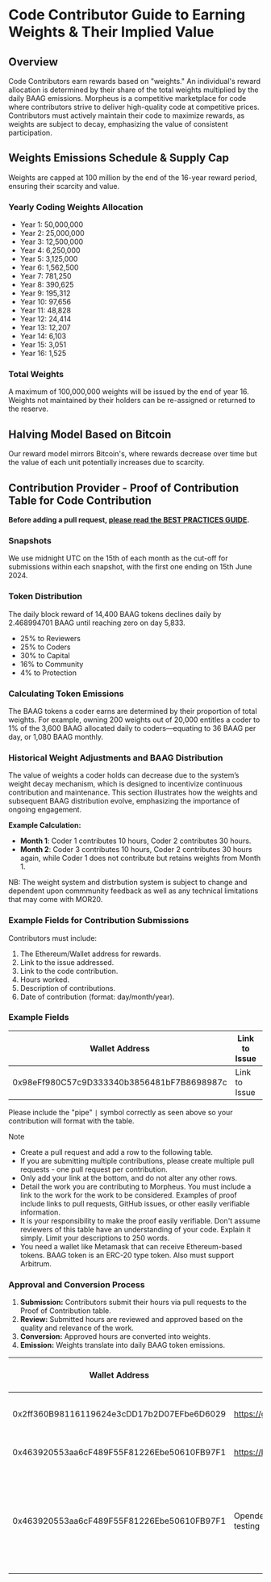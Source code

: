 # Code Contributor Guide to Earning Weights & Their Implied Value

## Overview
Code Contributors earn rewards based on "weights." An individual's reward allocation is determined by their share of the total weights multiplied by the daily BAAG emissions. Morpheus is a competitive marketplace for code where contributors strive to deliver high-quality code at competitive prices. Contributors must actively maintain their code to maximize rewards, as weights are subject to decay, emphasizing the value of consistent participation.

## Weights Emissions Schedule & Supply Cap
Weights are capped at 100 million by the end of the 16-year reward period, ensuring their scarcity and value.

### Yearly Coding Weights Allocation
- Year 1: 50,000,000
- Year 2: 25,000,000
- Year 3: 12,500,000
- Year 4: 6,250,000
- Year 5: 3,125,000
- Year 6: 1,562,500
- Year 7: 781,250
- Year 8: 390,625
- Year 9: 195,312
- Year 10: 97,656
- Year 11: 48,828
- Year 12: 24,414
- Year 13: 12,207
- Year 14: 6,103
- Year 15: 3,051
- Year 16: 1,525

### Total Weights
A maximum of 100,000,000 weights will be issued by the end of year 16. Weights not maintained by their holders can be re-assigned or returned to the reserve.

## Halving Model Based on Bitcoin
Our reward model mirrors Bitcoin's, where rewards decrease over time but the value of each unit potentially increases due to scarcity.

## Contribution Provider - Proof of Contribution Table for Code Contribution

**Before adding a pull request, [please read the BEST PRACTICES GUIDE](https://github.com/Morlabs/BasedAgent/blob/main/Contribute/contribution_guidelines.md).**

### Snapshots
We use midnight UTC on the 15th of each month as the cut-off for submissions within each snapshot, with the first one ending on 15th June 2024. 

### Token Distribution
The daily block reward of 14,400 BAAG tokens declines daily by 2.468994701 BAAG until reaching zero on day 5,833.

- 25% to Reviewers
- 25% to Coders
- 30% to Capital
- 16% to Community
- 4% to Protection

### Calculating Token Emissions
The BAAG tokens a coder earns are determined by their proportion of total weights. For example, owning 200 weights out of 20,000 entitles a coder to 1% of the 3,600 BAAG allocated daily to coders—equating to 36 BAAG per day, or 1,080 BAAG monthly.

### Historical Weight Adjustments and BAAG Distribution
The value of weights a coder holds can decrease due to the system’s weight decay mechanism, which is designed to incentivize continuous contribution and maintenance. This section illustrates how the weights and subsequent BAAG distribution evolve, emphasizing the importance of ongoing engagement.

**Example Calculation:**
- **Month 1**: Coder 1 contributes 10 hours, Coder 2 contributes 30 hours.
- **Month 2**: Coder 3 contributes 10 hours, Coder 2 contributes 30 hours again, while Coder 1 does not contribute but retains weights from Month 1.

NB: The weight system and distrbution system is subject to change and dependent upon commmunity feedback as well as any technical limitations that may come with MOR20.

### Example Fields for Contribution Submissions
Contributors must include:
1. The Ethereum/Wallet address for rewards.
2. Link to the issue addressed.
3. Link to the code contribution.
4. Hours worked.
5. Description of contributions.
6. Date of contribution (format: day/month/year).

### Example Fields

| Wallet Address                             | Link to Issue | Link to Work        | Time spent (hours) | Description of Contribution | Date of Contribution |
| ------------------------------------------ | ------------- | ------------------- | ------------------- | --------------------------- | ------------------- |
| 0x98eFf980C57c9D333340b3856481bF7B8698987c | Link to Issue | Link to Commit #127 | 50                  | Integration of ollama       | 12/03/2024          |

Please include the "pipe" `|` symbol correctly as seen above so your contribution will format with the table.

> [!NOTE]  
> - Create a pull request and add a row to the following table.  
> - If you are submitting multiple contributions, please create multiple pull requests - one pull request per contribution.  
> - Only add your link at the bottom, and do not alter any other rows.  
> - Detail the work you are contributing to Morpheus. You must include a link to the work for the work to be considered. Examples of proof include links to pull requests, GitHub issues, or other easily verifiable information.  
> - It is your responsibility to make the proof easily verifiable. Don't assume reviewers of this table have an understanding of your code. Explain it simply. Limit your descriptions to 250 words.
> - You need a wallet like Metamask that can receive Ethereum-based tokens. BAAG token is an ERC-20 type token. Also must support Arbitrum.

### Approval and Conversion Process
1. **Submission:** Contributors submit their hours via pull requests to the Proof of Contribution table.
2. **Review:** Submitted hours are reviewed and approved based on the quality and relevance of the work.
3. **Conversion:** Approved hours are converted into weights. 
4. **Emission:** Weights translate into daily BAAG token emissions.


| Wallet Address | Link to Work | Time spent hours | Description of Contribution | Date of Contribution |
| -------------- | ------------ | --------------------- | --------------------------- | ------------------- |
| 0x2ff360B98116119624e3cDD17b2D07EFbe6D6029 | https://github.com/Morlabs/ | 5 | Initial setup to the MorLabs Github | 01/04/2024 |
| 0x463920553aa6cF489F55F81226Ebe50610FB97F1 | https://basedagent.co | 20 | Development, feedback and iterations | 03/06/2024 |
| 0x463920553aa6cF489F55F81226Ebe50610FB97F1 | Opendevin research and testing | 15 | Testing feasibility of building on top of OpenDevin for BasedAgent as well as evaluating altenatives | 06/06/2024 |

